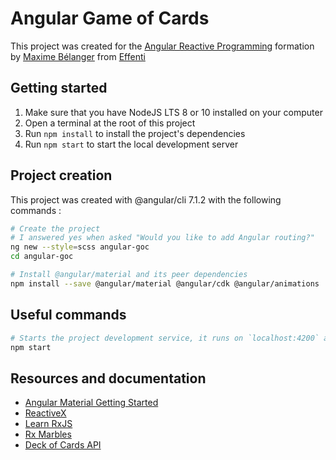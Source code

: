 # Angular Game of Cards

This project was created for the [Angular Reactive Programming](https://slides.com/titoeuf/angular-ngrx) 
formation by [Maxime Bélanger](mailto:mbelanger@effenti.ca) from [Effenti](https://effenti.ca)

## Getting started
1. Make sure that you have NodeJS LTS 8 or 10 installed on your computer
1. Open a terminal at the root of this project
1. Run `npm install` to install the project's dependencies
1. Run `npm start` to start the local development server

## Project creation

This project was created with @angular/cli 7.1.2 with the following commands : 
```bash
# Create the project
# I answered yes when asked "Would you like to add Angular routing?"
ng new --style=scss angular-goc
cd angular-goc

# Install @angular/material and its peer dependencies
npm install --save @angular/material @angular/cdk @angular/animations
```

## Useful commands
```bash
# Starts the project development service, it runs on `localhost:4200` and will update code changes automatically
npm start
```

## Resources and documentation

- [Angular Material Getting Started](https://material.angular.io/guide/getting-started)
- [ReactiveX](http://reactivex.io)
- [Learn RxJS](https://www.learnrxjs.io/)
- [Rx Marbles](http://rxmarbles.com/)
- [Deck of Cards API](https://deckofcardsapi.com/)
